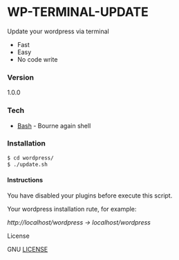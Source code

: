 # WP-TERMINAL-UPDATE

Update your wordpress via terminal

  - Fast
  - Easy
  - No code write

### Version
1.0.0

### Tech

* [Bash] - Bourne again shell

### Installation
```sh
$ cd wordpress/
$ ./update.sh
```
#### Instructions
You have disabled your plugins before execute this script.

Your wordpress installation rute, for example:

*http://localhost/wordpress -> localhost/wordpress*

License

GNU
[LICENSE]

[LICENSE]:https://github.com/ToniChaz/wp-terminal-update/blob/master/LICENSE
[Bash]:http://tiswww.case.edu/php/chet/bash/bashtop.html
